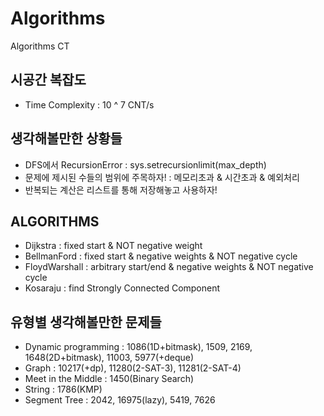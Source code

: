# Algorithms
Algorithms CT

## 시공간 복잡도

- Time Complexity : 10 ^ 7 CNT/s

## 생각해볼만한 상황들

- DFS에서 RecursionError : sys.setrecursionlimit(max_depth)
- 문제에 제시된 수들의 범위에 주목하자! : 메모리초과 & 시간초과 & 예외처리
- 반복되는 계산은 리스트를 통해 저장해놓고 사용하자!

## ALGORITHMS

- Dijkstra : fixed start & NOT negative weight
- BellmanFord : fixed start & negative weights & NOT negative cycle
- FloydWarshall : arbitrary start/end & negative weights & NOT negative cycle
- Kosaraju : find Strongly Connected Component

## 유형별 생각해볼만한 문제들

- Dynamic programming : 1086(1D+bitmask), 1509, 2169, 1648(2D+bitmask), 11003, 5977(+deque)
- Graph : 10217(+dp), 11280(2-SAT-3), 11281(2-SAT-4)
- Meet in the Middle : 1450(Binary Search)
- String : 1786(KMP)
- Segment Tree : 2042, 16975(lazy), 5419, 7626